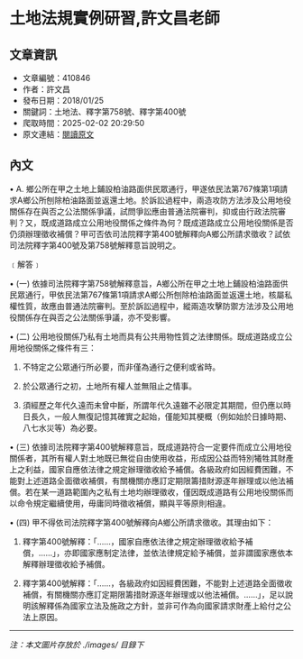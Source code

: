 # 土地法規實例研習,許文昌老師

## 文章資訊
- 文章編號：410846
- 作者：許文昌
- 發布日期：2018/01/25
- 關鍵詞：土地法、釋字第758號、釋字第400號
- 爬取時間：2025-02-02 20:29:50
- 原文連結：[閱讀原文](https://real-estate.get.com.tw/Columns/detail.aspx?no=410846)

## 內文
• A. 鄉公所在甲之土地上鋪設柏油路面供民眾通行，甲遂依民法第767條第1項請求A鄉公所刨除柏油路面並返還土地。於訴訟過程中，兩造攻防方法涉及公用地役關係存在與否之公法關係爭議，試問爭訟應由普通法院審判，抑或由行政法院審判？又，既成道路成立公用地役關係之條件為何？既成道路成立公用地役關係是否仍須辦理徵收補償？甲可否依司法院釋字第400號解釋向A鄉公所請求徵收？試依司法院釋字第400號及第758號解釋意旨說明之。

﹝解答﹞

• (一) 依據司法院釋字第758號解釋意旨，A鄉公所在甲之土地上鋪設柏油路面供民眾通行，甲依民法第767條第1項請求A鄉公所刨除柏油路面並返還土地，核屬私權性質，故應由普通法院審判。至於訴訟過程中，縱兩造攻擊防禦方法涉及公用地役關係存在與否之公法關係爭議，亦不受影響。

• (二) 公用地役關係乃私有土地而具有公共用物性質之法律關係。既成道路成立公用地役關係之條件有三：

1. 不特定之公眾通行所必要，而非僅為通行之便利或省時。

2. 於公眾通行之初，土地所有權人並無阻止之情事。

3. 須經歷之年代久遠而未曾中斷，所謂年代久遠雖不必限定其期間，但仍應以時日長久，一般人無復記憶其確實之起始，僅能知其梗概（例如始於日據時期、八七水災等）為必要。

• (三) 依據司法院釋字第400號解釋意旨，既成道路符合一定要件而成立公用地役關係者，其所有權人對土地既已無從自由使用收益，形成因公益而特別犧牲其財產上之利益，國家自應依法律之規定辦理徵收給予補償。各級政府如因經費困難，不能對上述道路全面徵收補償，有關機關亦應訂定期限籌措財源逐年辦理或以他法補償。若在某一道路範圍內之私有土地均辦理徵收，僅因既成道路有公用地役關係而以命令規定繼續使用，毋庸同時徵收補償，顯與平等原則相違。

• (四) 甲不得依司法院釋字第400號解釋向A鄉公所請求徵收。其理由如下：

1. 釋字第400號解釋：「……，國家自應依法律之規定辦理徵收給予補償，……」，亦即國家應制定法律，並依法律規定給予補償，並非謂國家應依本解釋辦理徵收給予補償。

2. 釋字第400號解釋：「……，各級政府如因經費困難，不能對上述道路全面徵收補償，有關機關亦應訂定期限籌措財源逐年辦理或以他法補償。……」，足以說明該解釋係為國家立法及施政之方針，並非可作為向國家請求財產上給付之公法上原因。
---
*注：本文圖片存放於 ./images/ 目錄下*
